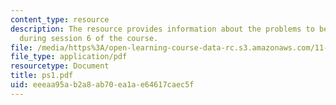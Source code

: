 ```yaml
---
content_type: resource
description: The resource provides information about the problems to be submitted
  during session 6 of the course.
file: /media/https%3A/open-learning-course-data-rc.s3.amazonaws.com/11-128-information-technology-and-the-labor-market-spring-2005/eeeaa95ab2a8ab70ea1ae64617caec5f_ps1.pdf
file_type: application/pdf
resourcetype: Document
title: ps1.pdf
uid: eeeaa95a-b2a8-ab70-ea1a-e64617caec5f
---
```


